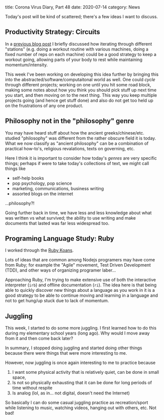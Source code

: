 title: Corona Virus Diary, Part 48
date: 2020-07-14
category: News

Today's post will be kind of scattered; there's a few ideas I want to
discuss.

Productivity Strategy: Circuits
-------------------------------

In a [previous blog
post](https://captainalan.github.io/pelican-test/corona-virus-diary-part-42.html)
I briefly discussed how iterating through different "stations" (e.g.
doing a workout routine with various machines, doing a fixed number of
reps on each machine) could be a good strategy to keep a workout
going, allowing parts of your body to rest while maintaining
momentum/intensity.

This week I've been working on developing this idea further by
bringing this into the abstracted/software/computaitonal world as
well. One could *cycle* through different projects; working on one
until you hit some road block, making some notes about how you think
you should pick stuff up next time you start, and then moving on to
the next thing. This way you keep multiple projects going (and hence
get stuff done) and also do not get too held up on the frustrations of
any one product.

Philosophy not in the "philosophy" genre
----------------------------------------

You may have heard stuff about how the ancient greeks/chinese/etc.
studied "philosophy" was different from the rather obscure field it is
today. What we now classify as "ancient philosophy" can be a
combination of practical how-to's, religious revalations, texts on
governing, etc.

Here I think it is important to consider how today's *genres* are very
specific things; perhaps if were to take today's collections of text,
we might call things like

- self-help books
- pop psychology, pop science
- marketing, communications, business writing
- assorted blogs on the internet

...philosophy?!

Going further back in time, we have less and less knowledge about what
was written vs what survived; the ability to use writing and make
documents that lasted was far less widespread too.

Programing Language Study: Ruby
-------------------------------

I worked through the [Ruby Koans](http://www.rubykoans.com/).

Lots of ideas that are common among Nodejs programers may have come
from Ruby; for example the "Agile" movement, Test Driven Development
(TDD), and other ways of organizing programer laber...

Approaching Ruby, I'm trying to make extensive use of both the
interactive interpreter (`irb`) and offline documentation (`ri`). The
idea here is that being able to quickly discover new things about a
language as you work in it is a good strategy to be able to continue
moving and learning in a language and not to get hung/up stuck due to
lack of momentum.

## Juggling

This week, I started to do some more juggling. I first learned how to
do this during my elementary school years (long ago). Why would I move
away from it and then come back later?

In summary, I stopped doing juggling and started doing other things
because there were things that were more interesting to me.

However, now juggling is once again interesting to me to practice because

1. I want some physical activity that is relatively quiet, can be done
   in small space,
2. Is not so physically exhausting that it can be done for long
   periods of time without respite
3. Is analog (lol, as in... not digital, doesn't need the Internet)

So basically I can do some casual juggling practice as
recreation/sport while listening to music, watching videos, hanging
out with others, etc. Not bad!


